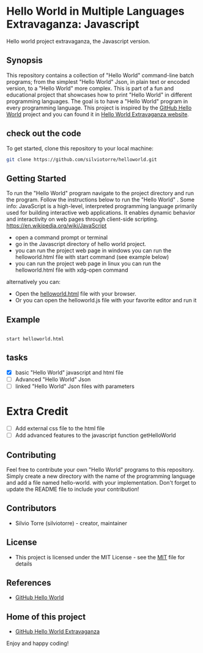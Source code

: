 # Hello World in Multiple Languages Extravaganza: Javascript
Hello world project extravaganza, the Javascript version.
## Synopsis
This repository contains a collection of "Hello World" command-line batch programs; from the simplest "Hello World" Json, in plain text or encoded version, to a "Hello World" more complex. This is part of a fun and educational project that showcases how to print "Hello World" in different programming languages. The goal is to have a "Hello World" program in every programming language. This project is inspired by the [GitHub Hello World](https://docs.github.com/en/get-started/quickstart/hello-world) project and you can found it in [Hello World Extravaganza website](https://silviotorre.github.io/helloworld/).
 
## check out the code
To get started, clone this repository to your local machine:
```bash
git clone https://github.com/silviotorre/helloworld.git
```
## Getting Started
To run the "Hello World" program navigate to the project directory and run the program. Follow the instructions below to run the "Hello World" . 
Some info: JavaScript is a high-level, interpreted programming language primarily used for building interactive web applications. It enables dynamic behavior and interactivity on web pages through client-side scripting.
https://en.wikipedia.org/wiki/JavaScript

- open a command prompt or terminal
- go in the Javascript  directory of hello world project.
- you can run the project web page in windows you can run the helloworld.html file with start command (see example below)
- you can run the project web page in linux you can run the helloworld.html file with xdg-open command

alternatively you can:
- Open the [helloworld.html](helloworld.html) file with your browser.
- Or you can open the helloworld.js file with your favorite editor and run it

## Example
```commandline

start helloworld.html

```

## tasks
- [x]  basic "Hello World" javascript and html file
- [ ]  Advanced "Hello World" Json
- [ ]  linked "Hello World" Json files with parameters

# Extra Credit
- [ ]  Add external css file to the html file
- [ ]  Add advanced features to the javascript function getHelloWorld

## Contributing
Feel free to contribute your own "Hello World" programs to this repository. Simply create a new directory with the name of the programming language and add a file named hello-world.<extension> with your implementation. Don't forget to update the README file to include your contribution!

## Contributors
- Silvio Torre (silviotorre)  - creator, maintainer

## License
- This project is licensed under the MIT License - see the [MIT](https://choosealicense.com/licenses/mit/) file for details

## References
- [GitHub Hello World](https://docs.github.com/en/get-started/quickstart/hello-world)

## Home of this project
- [GitHub Hello World Extravaganza](https://github.com/silviotorre/helloworld/)

Enjoy and happy coding!